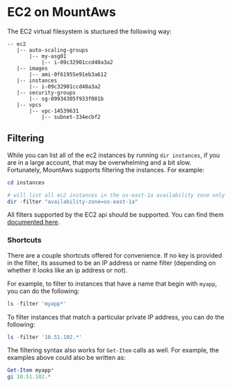 # EC2 on MountAws

The EC2 virtual filesystem is stuctured the following way:

```
-- ec2
   |-- auto-scaling-groups
       |-- my-asg01
           |-- i-09c32901ccd40a3a2
   |-- images
       |-- ami-0f61955e91eb3a612        
   |-- instances
       |-- i-09c32901ccd40a3a2
   |-- security-groups
       |-- sg-09934305f933f081b
   |-- vpcs
       |-- vpc-14539631
           |-- subnet-334ecbf2
```

## Filtering

While you can list all of the ec2 instances by running `dir instances`, if you are in a large account, that may be overwhelming and a bit slow.
Fortunately, MountAws supports filtering the instances. For example:

```powershell
cd instances

# will list all ec2 instances in the us-east-1a availability zone only
dir -filter "availability-zone=us-east-1a"
```

All filters supported by the EC2 api should be supported. You can find them [documented here](https://docs.aws.amazon.com/cli/latest/reference/ec2/describe-instances.html#options).

### Shortcuts

There are a couple shortcuts offered for convenience. If no key is provided in the filter, its assumed to be an IP address or name filter (depending on whether it looks like an ip address or not).

For example, to filter to instances that have a name that begin with `myapp`, you can do the following:

```powershell
ls -filter 'myapp*'
```

To filter instances that match a particular private IP address, you can do the following:

```powershell
ls -filter '10.51.102.*'
```

The filtering syntax also works for `Get-Item` calls as well. For example, the examples above could also be written as:

```powershell
Get-Item myapp*
gi 10.51.102.*
```

